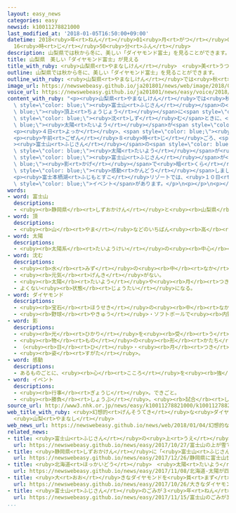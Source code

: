 ```yaml
---
layout: easy_news
categories: easy
newsid: k10011278821000
last_modified_at: '2018-01-05T16:50:00+09:00'
datetime: 2018<ruby>年<rt>ねん</rt></ruby>01<ruby>月<rt>がつ</rt></ruby>05<ruby>日<rt>にち</rt></ruby>
  16<ruby>時<rt>じ</rt></ruby>50<ruby>分<rt>ふん</rt></ruby>
description: 山梨県では秋から冬に、美しい「ダイヤモンド富士」を見ることができます。
title: 山梨県　美しい「ダイヤモンド富士」が見える
title_with_ruby: <ruby>山梨県<rt>やまなしけん</rt></ruby>　<ruby>美<rt>うつく</rt></ruby>しい「ダイヤモンド<ruby>富士<rt>ふじ</rt></ruby>」が<ruby>見<rt>み</rt></ruby>える
outline: 山梨県では秋から冬に、美しい「ダイヤモンド富士」を見ることができます。
outline_with_ruby: <ruby>山梨県<rt>やまなしけん</rt></ruby>では<ruby>秋<rt>あき</rt></ruby>から<ruby>冬<rt>ふゆ</rt></ruby>に、<ruby>美<rt>うつく</rt></ruby>しい「ダイヤモンド<ruby>富士<rt>ふじ</rt></ruby>」を<ruby>見<rt>み</rt></ruby>ることができます。
image_url: https://newswebeasy.github.io/ja201801/news/web/image/2018/01/04/K10011278821_1801041335_1801041435_01_02.jpg
voice_url: https://newswebeasy.github.io/ja201801/news/easy/voice/2018/01/05/k10011278821000.mp3
content_with_ruby: "<p><ruby>山梨県<rt>やまなしけん</rt></ruby>では<ruby>秋<rt>あき</rt></ruby>から<ruby>冬<rt>ふゆ</rt></ruby>に、<ruby>美<rt>うつく</rt></ruby>しい「ダイヤモンド<ruby>富士<rt>ふじ</rt></ruby>」を<ruby>見<rt>み</rt></ruby>ることができます。<span\
  \ style=\"color: blue;\"><ruby>富士山<rt>ふじさん</rt></ruby></span>の<span style=\"color:\
  \ blue;\"><ruby>頂上<rt>ちょうじょう</rt></ruby></span>に<span style=\"color: blue;\"><ruby>太陽<rt>たいよう</rt></ruby></span>が<ruby>出<rt>で</rt></ruby>るときと<span\
  \ style=\"color: blue;\"><ruby>沈<rt>しず</rt></ruby>む</span>ときに、<span style=\"color:\
  \ blue;\"><ruby>太陽<rt>たいよう</rt></ruby></span>が<span style=\"color: blue;\">ダイヤモンド</span>のように<ruby>光<rt>ひか</rt></ruby>って<ruby>見<rt>み</rt></ruby>えます。</p>\n\
  <p><ruby>４日<rt>よっか</rt></ruby>、<span style=\"color: blue;\"><ruby>富士山<rt>ふじさん</rt></ruby></span>の<ruby>近<rt>ちか</rt></ruby>くはとてもよく<ruby>晴<rt>は</rt></ruby>れました。<ruby>富士河口湖町<rt>ふじかわぐちこまち</rt></ruby>にある「<ruby>富士本栖湖<rt>ふじもとすこ</rt></ruby>リゾート」には、ダイヤモンド<ruby>富士<rt>ふじ</rt></ruby>の<ruby>写真<rt>しゃしん</rt></ruby>を<ruby>撮<rt>と</rt></ruby>るために９０<ruby>人<rt>にん</rt></ruby>ぐらいが<ruby>集<rt>あつ</rt></ruby>まりました。</p>\n\
  <p><ruby>午前<rt>ごぜん</rt></ruby>８<ruby>時<rt>じ</rt></ruby>ごろ、<span style=\"color: blue;\"\
  ><ruby>富士山<rt>ふじさん</rt></ruby></span>の<span style=\"color: blue;\"><ruby>頂上<rt>ちょうじょう</rt></ruby></span>から<span\
  \ style=\"color: blue;\"><ruby>太陽<rt>たいよう</rt></ruby></span>が<ruby>出<rt>で</rt></ruby>てくると、<span\
  \ style=\"color: blue;\"><ruby>富士山<rt>ふじさん</rt></ruby></span>が<span style=\"color:\
  \ blue;\"><ruby>影<rt>かげ</rt></ruby></span>で<ruby>暗<rt>くら</rt></ruby>く<ruby>見<rt>み</rt></ruby>えてダイヤモンド<ruby>富士<rt>ふじ</rt></ruby>になりました。２<ruby>分<rt>ふん</rt></ruby>ぐらいの<ruby>間<rt>あいだ</rt></ruby>、<ruby>集<rt>あつ</rt></ruby>まった<ruby>人<rt>ひと</rt></ruby>たちは<ruby>写真<rt>しゃしん</rt></ruby>をたくさん<ruby>撮<rt>と</rt></ruby>っていました。<ruby>愛知県<rt>あいちけん</rt></ruby>からきた<ruby>男性<rt>だんせい</rt></ruby>は「とてもきれいで<span\
  \ style=\"color: blue;\"><ruby>感動<rt>かんどう</rt></ruby></span>しました」と<ruby>話<rt>はな</rt></ruby>していました。</p>\n\
  <p><ruby>富士本栖湖<rt>ふじもとすこ</rt></ruby>リゾートでは、<ruby>１０日<rt>とおか</rt></ruby>までダイヤモンド<ruby>富士<rt>ふじ</rt></ruby>を<ruby>見<rt>み</rt></ruby>る<span\
  \ style=\"color: blue;\">イベント</span>があります。</p>\n<p></p>\n<p></p>"
words:
- word: 富士山
  descriptions:
  - <ruby><rb>静岡県</rb><rt>しずおかけん</rt></ruby>と<ruby><rb>山梨県</rb><rt>やまなしけん</rt></ruby>の<ruby><rb>境</rb><rt>さかい</rt></ruby>にある、<ruby><rb>日本一</rb><rt>にっぽんいち</rt></ruby><ruby><rb>高</rb><rt>たか</rt></ruby>い<ruby><rb>山</rb><rt>やま</rt></ruby>。<ruby><rb>高</rb><rt>たか</rt></ruby>さは３７７６メートル。<ruby><rb>江戸時代</rb><rt>えどじだい</rt></ruby>に<ruby><rb>大</rb><rt>おお</rt></ruby>きな<ruby><rb>噴火</rb><rt>ふんか</rt></ruby>があった。
- word: 頂
  descriptions:
  - <ruby><rb>山</rb><rt>やま</rt></ruby>などのいちばん<ruby><rb>高</rb><rt>たか</rt></ruby>い<ruby><rb>所</rb><rt>ところ</rt></ruby>。<ruby><rb>頂上</rb><rt>ちょうじょう</rt></ruby>。
- word: 太陽
  descriptions:
  - <ruby><rb>太陽系</rb><rt>たいようけい</rt></ruby>の<ruby><rb>中心</rb><rt>ちゅうしん</rt></ruby>で<ruby><rb>高</rb><rt>たか</rt></ruby>い<ruby><rb>熱</rb><rt>ねつ</rt></ruby>と<ruby><rb>光</rb><rt>ひかり</rt></ruby>を<ruby><rb>出</rb><rt>だ</rt></ruby>している<ruby><rb>星</rb><rt>ほし</rt></ruby>。<ruby><rb>地球</rb><rt>ちきゅう</rt></ruby>に<ruby><rb>熱</rb><rt>ねつ</rt></ruby>や<ruby><rb>光</rb><rt>ひかり</rt></ruby>をあたえ、<ruby><rb>生物</rb><rt>せいぶつ</rt></ruby>を<ruby><rb>育</rb><rt>そだ</rt></ruby>てる。お<ruby><rb>日</rb><rt>ひ</rt></ruby>さま。
- word: 沈む
  descriptions:
  - <ruby><rb>水</rb><rt>みず</rt></ruby>の<ruby><rb>中</rb><rt>なか</rt></ruby>に<ruby><rb>深</rb><rt>ふか</rt></ruby>く<ruby><rb>入</rb><rt>はい</rt></ruby>る。
  - <ruby><rb>元気</rb><rt>げんき</rt></ruby>がない。
  - <ruby><rb>太陽</rb><rt>たいよう</rt></ruby>や<ruby><rb>月</rb><rt>つき</rt></ruby>が<ruby><rb>地平線</rb><rt>ちへいせん</rt></ruby>にかくれる。
  - よくない<ruby><rb>状態</rb><rt>じょうたい</rt></ruby>になる。
- word: ダイヤモンド
  descriptions:
  - <ruby><rb>宝石</rb><rt>ほうせき</rt></ruby>の<ruby><rb>中</rb><rt>なか</rt></ruby>で、もっともかたくてよく<ruby><rb>光</rb><rt>ひか</rt></ruby>る、<ruby><rb>値打</rb><rt>ねう</rt></ruby>ちの<ruby><rb>高</rb><rt>たか</rt></ruby>いもの。ダイヤ。ダイアモンド。<ruby><rb>金剛石</rb><rt>こんごうせき</rt></ruby>。
  - <ruby><rb>野球</rb><rt>やきゅう</rt></ruby>・ソフトボールで<ruby><rb>内野</rb><rt>ないや</rt></ruby>のこと。
- word: 影
  descriptions:
  - <ruby><rb>光</rb><rt>ひかり</rt></ruby>を<ruby><rb>受</rb><rt>う</rt></ruby>けた<ruby><rb>物</rb><rt>もの</rt></ruby>の<ruby><rb>後</rb><rt>うし</rt></ruby>ろにできる<ruby><rb>暗</rb><rt>くら</rt></ruby>い<ruby><rb>部分</rb><rt>ぶぶん</rt></ruby>。
  - <ruby><rb>物</rb><rt>もの</rt></ruby>の<ruby><rb>形</rb><rt>かたち</rt></ruby>が<ruby><rb>水面</rb><rt>すいめん</rt></ruby>などに<ruby><rb>映</rb><rt>うつ</rt></ruby>って<ruby><rb>見</rb><rt>み</rt></ruby>えるもの。
  - （<ruby><rb>日</rb><rt>ひ</rt></ruby>・<ruby><rb>月</rb><rt>つき</rt></ruby>などの）<ruby><rb>光</rb><rt>ひかり</rt></ruby>。
  - <ruby><rb>姿</rb><rt>すがた</rt></ruby>。
- word: 感動
  descriptions:
  - あるものごとに、<ruby><rb>心</rb><rt>こころ</rt></ruby>を<ruby><rb>強</rb><rt>つよ</rt></ruby>く<ruby><rb>動</rb><rt>うご</rt></ruby>かされること。
- word: イベント
  descriptions:
  - <ruby><rb>行事</rb><rt>ぎょうじ</rt></ruby>。できごと。
  - <ruby><rb>勝負</rb><rt>しょうぶ</rt></ruby>。<ruby><rb>試合</rb><rt>しあい</rt></ruby>。
source_url: http://www3.nhk.or.jp/news/easy/k10011278821000/k10011278821000.html
web_title_with_ruby: <ruby>幻想的<rt>げんそうてき</rt></ruby>な<ruby>ダイヤモンド<rt>だいやもんど</rt></ruby><ruby>富士<rt>ふじ</rt></ruby>に<ruby>大勢<rt>おおぜい</rt></ruby>の<ruby>観光客<rt>かんこうきゃく</rt></ruby>
  <ruby>山梨<rt>やまなし</rt></ruby>
web_news_url: https://newswebeasy.github.io/news/web/2018/01/04/幻想的なダイヤモンド富士に大勢の観光客-山梨
related_news:
- title: <ruby>富士山<rt>ふじさん</rt></ruby>の<ruby>上<rt>うえ</rt></ruby>が<ruby>雪<rt>ゆき</rt></ruby>で<ruby>白<rt>しろ</rt></ruby>くなる
  url: https://newswebeasy.github.io/news/easy/2017/10/27/富士山の上が雪で白くなる
- title: <ruby>静岡県<rt>しずおかけん</rt></ruby>に「<ruby>富士山<rt>ふじさん</rt></ruby><ruby>世界遺産<rt>せかいいさん</rt></ruby>センター」がオープン
  url: https://newswebeasy.github.io/news/easy/2017/12/26/静岡県に富士山世界遺産センターがオープン
- title: <ruby>北海道<rt>ほっかいどう</rt></ruby>　<ruby>太陽<rt>たいよう</rt></ruby>が<ruby>四角<rt>しかく</rt></ruby>い<ruby>形<rt>かたち</rt></ruby>に<ruby>見<rt>み</rt></ruby>えた
  url: https://newswebeasy.github.io/news/easy/2017/11/08/北海道-太陽が四角い形に見えた
- title: <ruby>大<rt>おお</rt></ruby>きなダイヤモンドを<ruby>貧<rt>まず</rt></ruby>しい<ruby>人<rt>ひと</rt></ruby>のためにオークションに<ruby>出<rt>だ</rt></ruby>す
  url: https://newswebeasy.github.io/news/easy/2017/10/26/大きなダイヤモンドを貧しい人のためにオークションに出す
- title: <ruby>富士山<rt>ふじさん</rt></ruby>のごみが３<ruby>年<rt>ねん</rt></ruby><ruby>続<rt>つづ</rt></ruby>けて<ruby>増<rt>ふ</rt></ruby>える
  url: https://newswebeasy.github.io/news/easy/2017/11/15/富士山のごみが3年続けて増える
...
```

